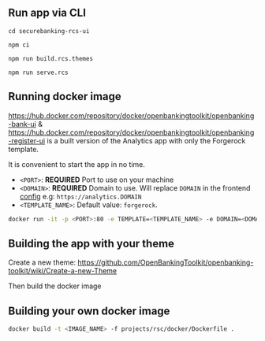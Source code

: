 ## Run app via CLI
```shell
cd securebanking-rcs-ui
```
```shell
npm ci
```
```shell
npm run build.rcs.themes
```
```shell
npm run serve.rcs
```

## Running docker image

<https://hub.docker.com/repository/docker/openbankingtoolkit/openbanking-bank-ui> & <https://hub.docker.com/repository/docker/openbankingtoolkit/openbanking-register-ui> is a built version of the Analytics app with only the Forgerock template.

It is convenient to start the app in no time.

- `<PORT>`: **REQUIRED** Port to use on your machine
- `<DOMAIN>`: **REQUIRED** Domain to use. Will replace `DOMAIN` in the frontend [config](./forgerock-openbanking-ui/projects/analytics/docker/deployment-settings.js) e.g: `https://analytics.DOMAIN`
- `<TEMPLATE_NAME>`: Default value: `forgerock`.

```bash
docker run -it -p <PORT>:80 -e TEMPLATE=<TEMPLATE_NAME> -e DOMAIN=<DOMAIN> securebanking/securebanking-rcs-ui
```

## Building the app with your theme

Create a new theme: <https://github.com/OpenBankingToolkit/openbanking-toolkit/wiki/Create-a-new-Theme>

Then build the docker image

## Building your own docker image

```bash
docker build -t <IMAGE_NAME> -f projects/rsc/docker/Dockerfile .
```
